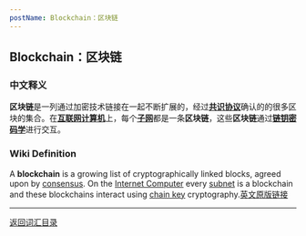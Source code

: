 ```yaml
---
postName: Blockchain：区块链
---
```

## Blockchain：区块链
### 中文释义
**区块链**是一列通过加密技术链接在一起不断扩展的，经过[**共识协议**](../C/consensus)确认的的很多区块的集合。在[**互联网计算机**](../I/ic)上，每个[**子网**](../S/subnet)都是一条**区块链**，这些**区块链**通过[**链钥密码学**](../C/chainkey)进行交互。
### Wiki Definition
A **blockchain** is a growing list of cryptographically linked blocks, agreed upon by [consensus](../C/consensus). On the [Internet Computer](../I/ic) every [subnet](../S/subnet) is a blockchain and these blockchains interact using [chain key](../C/chainkey) cryptography.[英文原版链接](https://wiki.internetcomputer.org/wiki/Glossary#blockchain)


---
[返回词汇目录](../glossary)